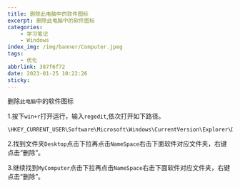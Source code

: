 ```yaml
---
title: 删除此电脑中的软件图标
excerpt: 删除此电脑中的软件图标
categories:
	- 学习笔记
	- Windows
index_img: /img/banner/Computer.jpeg
tags:
    - 优化
abbrlink: 387f6f72
date: 2023-01-25 10:22:26
sticky:
---
```




删除`此电脑`中的软件图标

1.按下`win+r`打开运行，输入`regedit`,依次打开如下路径。

```
\HKEY_CURRENT_USER\Software\Microsoft\Windows\CurrentVersion\Explorer\Desktop
```

2.找到文件夹`Desktop`点击下拉再点击`NameSpace`右击下面软件对应文件夹，右键点击“删除”。

3.继续找到`MyComputer`点击下拉再点击`NameSpace`右击下面软件对应文件夹，右键点击“删除”。
